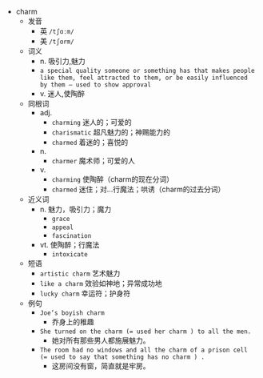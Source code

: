 - charm
  - 发音
    - 英 `/tʃɑːm/`
    - 美 `/tʃɑrm/`
  - 词义
    - n. 吸引力,魅力
    - `a special quality someone or something has that makes people like them, feel attracted to them, or be easily influenced by them – used to show approval`
    - v. 迷人,使陶醉
  - 同根词
    - adj.
      - `charming` 迷人的；可爱的
      - `charismatic` 超凡魅力的；神赐能力的
      - `charmed` 着迷的；喜悦的
    - n.
      - `charmer` 魔术师；可爱的人
    - v.
      - `charming` 使陶醉（charm的现在分词）
      - `charmed` 迷住；对…行魔法；哄诱（charm的过去分词）
  - 近义词
    - n. 魅力，吸引力；魔力
      - `grace`
      - `appeal`
      - `fascination`
    - vt. 使陶醉；行魔法
      - `intoxicate`
  - 短语
    - `artistic charm` 艺术魅力 
    - `like a charm` 效验如神地；异常成功地 
    - `lucky charm` 幸运符；护身符 
  - 例句
    - `Joe’s boyish charm`
      - 乔身上的稚趣
    - `She turned on the charm (= used her charm ) to all the men.`
      - 她对所有那些男人都施展魅力。
    - `The room had no windows and all the charm of a prison cell (= used to say that something has no charm ) .`
      - 这房间没有窗，简直就是牢房。

